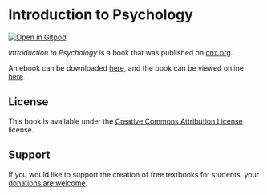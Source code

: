 # Introduction to Psychology

[![Open in Gitpod](https://gitpod.io/button/open-in-gitpod.svg)](https://gitpod.io/from-referrer/)

_Introduction to Psychology_ is a book that was published on [cnx.org](https://cnx.org/).

An ebook can be downloaded [here](https://github.com/cnx-user-books/cnxbook-introduction-to-psychology/releases/latest), and the book can be viewed online [here](https://github.com/cnx-user-books/cnxbook-introduction-to-psychology/releases/latest).

## License
This book is available under the [Creative Commons Attribution License](./LICENSE) license.

## Support
If you would like to support the creation of free textbooks for students, your [donations are welcome](https://riceconnect.rice.edu/donation/support-openstax-banner).
